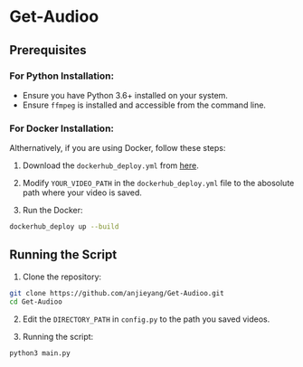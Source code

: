 # Get-Audioo

## Prerequisites

### For Python Installation:

- Ensure you have Python 3.6+ installed on your system.
- Ensure `ffmpeg` is installed and accessible from the command line.

### For Docker Installation:

Althernatively, if you are using Docker, follow these steps:

1. Download the `dockerhub_deploy.yml` from [here](https://drive.google.com/uc?export=download&id=1-wvAxlbW3fxk68BvvtXsAohPYbaAzDmv).

2. Modify `YOUR_VIDEO_PATH` in the `dockerhub_deploy.yml` file to the abosolute path where your video is saved.

3. Run the Docker:

```bash
dockerhub_deploy up --build
```

## Running the Script

1. Clone the repository:

```bash
git clone https://github.com/anjieyang/Get-Audioo.git
cd Get-Audioo
```

2. Edit the `DIRECTORY_PATH` in `config.py` to the path you saved videos.

3. Running the script:

```bash
python3 main.py
```
